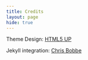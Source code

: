 ```yaml
---
title: Credits
layout: page
hide: true
---
```


Theme Design: [HTML5 UP](http://html5up.net)

Jekyll integration: [Chris Bobbe](https://chrisbobbe.github.io/)